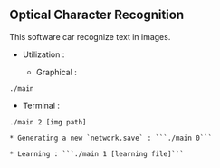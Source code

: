 ## Optical Character Recognition

This software car recognize text in images.

* Utilization :

  * Graphical :
```
./main
```

  * Terminal :

```
./main 2 [img path]
```

    * Generating a new `network.save` : ```./main 0```

    * Learning : ```./main 1 [learning file]```
